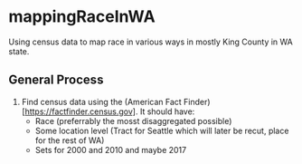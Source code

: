 # mappingRaceInWA
Using census data to map race in various ways in mostly King County in WA state.

## General Process

1. Find census data using the (American Fact Finder)[https://factfinder.census.gov]. It should have:
    - Race (preferrably the mosst disaggregated possible)
    - Some location level (Tract for Seattle which will later be recut, place for the rest of WA)
    - Sets for 2000 and 2010 and maybe 2017
